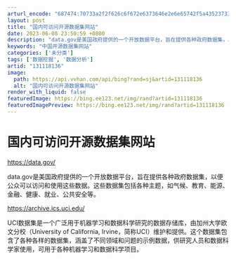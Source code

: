 ```yaml
---
arturl_encode: "687474:70733a2f2f626c6f672e6373646e2e6e65742f5a435237332f:61727469636c652f64657461696c732f313331313138313336"
layout: post
title: "国内可访问开源数据集网站"
date: 2023-06-08 23:50:59 +0800
description: "data.gov是美国政府提供的一个开放数据平台，旨在提供各种政府数据集，以便公众可以访问和使用这些"
keywords: "中国开源数据集网站"
categories: ['未分类']
tags: ['数据挖掘', '数据分析']
artid: "131118136"
image:
  path: https://api.vvhan.com/api/bing?rand=sj&artid=131118136
  alt: "国内可访问开源数据集网站"
render_with_liquid: false
featuredImage: https://bing.ee123.net/img/rand?artid=131118136
featuredImagePreview: https://bing.ee123.net/img/rand?artid=131118136
---
```


# 国内可访问开源数据集网站

<https://data.gov/>
  
data.gov是美国政府提供的一个开放数据平台，旨在提供各种政府数据集，以便公众可以访问和使用这些数据。这些数据集包括各种主题，如气候、教育、能源、金融、健康、就业、公共安全等。

<https://archive.ics.uci.edu/>
  
UCI数据集是一个广泛用于机器学习和数据科学研究的数据存储库，由加州大学欧文分校（University of California, Irvine，简称UCI）维护和提供。这个数据集包含了各种各样的数据集，涵盖了不同领域和问题的示例数据，供研究人员和数据科学家使用，可用于各种机器学习和数据科学项目。